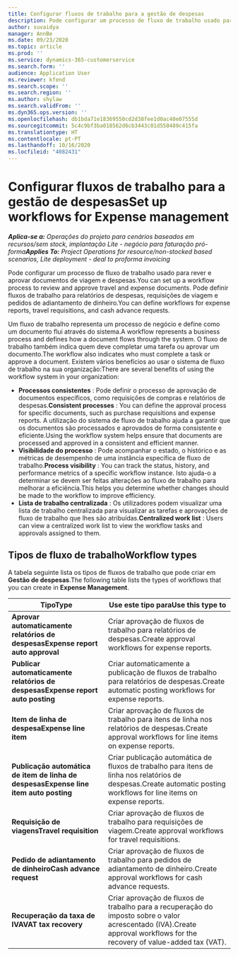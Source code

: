 ```yaml
---
title: Configurar fluxos de trabalho para a gestão de despesas
description: Pode configurar um processo de fluxo de trabalho usado para rever e aprovar documentos de viagem e despesas.
author: suvaidya
manager: AnnBe
ms.date: 09/23/2020
ms.topic: article
ms.prod: ''
ms.service: dynamics-365-customerservice
ms.search.form: ''
audience: Application User
ms.reviewer: kfend
ms.search.scope: ''
ms.search.region: ''
ms.author: shylaw
ms.search.validFrom: ''
ms.dyn365.ops.version: ''
ms.openlocfilehash: db1bda71e18369550cd2d38fee1d0ac40e07555d
ms.sourcegitcommit: 5c4c9bf3ba018562d6cb3443c01d550489c415fa
ms.translationtype: HT
ms.contentlocale: pt-PT
ms.lasthandoff: 10/16/2020
ms.locfileid: "4082431"
---
```

# <a name="set-up-workflows-for-expense-management"></a><span data-ttu-id="61ecc-103">Configurar fluxos de trabalho para a gestão de despesas</span><span class="sxs-lookup"><span data-stu-id="61ecc-103">Set up workflows for Expense management</span></span>

<span data-ttu-id="61ecc-104">_**Aplica-se a:** Operações do projeto para cenários baseados em recursos/sem stock, implantação Lite - negócio para faturação pró-forma_</span><span class="sxs-lookup"><span data-stu-id="61ecc-104">_**Applies To:** Project Operations for resource/non-stocked based scenarios, Lite deployment - deal to proforma invoicing_</span></span>

<span data-ttu-id="61ecc-105">Pode configurar um processo de fluxo de trabalho usado para rever e aprovar documentos de viagem e despesas.</span><span class="sxs-lookup"><span data-stu-id="61ecc-105">You can set up a workflow process to review and approve travel and expense documents.</span></span> <span data-ttu-id="61ecc-106">Pode definir fluxos de trabalho para relatórios de despesas, requisições de viagem e pedidos de adiantamento de dinheiro.</span><span class="sxs-lookup"><span data-stu-id="61ecc-106">You can define workflows for expense reports, travel requisitions, and cash advance requests.</span></span>

<span data-ttu-id="61ecc-107">Um fluxo de trabalho representa um processo de negócio e define como um documento flui através do sistema.</span><span class="sxs-lookup"><span data-stu-id="61ecc-107">A workflow represents a business process and defines how a document flows through the system.</span></span> <span data-ttu-id="61ecc-108">O fluxo de trabalho também indica quem deve completar uma tarefa ou aprovar um documento.</span><span class="sxs-lookup"><span data-stu-id="61ecc-108">The workflow also indicates who must complete a task or approve a document.</span></span> <span data-ttu-id="61ecc-109">Existem vários benefícios ao usar o sistema de fluxo de trabalho na sua organização:</span><span class="sxs-lookup"><span data-stu-id="61ecc-109">There are several benefits of using the workflow system in your organization:</span></span>

- <span data-ttu-id="61ecc-110">**Processos consistentes** : Pode definir o processo de aprovação de documentos específicos, como requisições de compras e relatórios de despesas.</span><span class="sxs-lookup"><span data-stu-id="61ecc-110">**Consistent processes** : You can define the approval process for specific documents, such as purchase requisitions and expense reports.</span></span> <span data-ttu-id="61ecc-111">A utilização do sistema de fluxo de trabalho ajuda a garantir que os documentos são processados e aprovados de forma consistente e eficiente.</span><span class="sxs-lookup"><span data-stu-id="61ecc-111">Using the workflow system helps ensure that documents are processed and approved in a consistent and efficient manner.</span></span>
- <span data-ttu-id="61ecc-112">**Visibilidade do processo** : Pode acompanhar o estado, o histórico e as métricas de desempenho de uma instância específica de fluxo de trabalho.</span><span class="sxs-lookup"><span data-stu-id="61ecc-112">**Process visibility** : You can track the status, history, and performance metrics of a specific workflow instance.</span></span> <span data-ttu-id="61ecc-113">Isto ajuda-o a determinar se devem ser feitas alterações ao fluxo de trabalho para melhorar a eficiência.</span><span class="sxs-lookup"><span data-stu-id="61ecc-113">This helps you determine whether changes should be made to the workflow to improve efficiency.</span></span>
- <span data-ttu-id="61ecc-114">**Lista de trabalho centralizada** : Os utilizadores podem visualizar uma lista de trabalho centralizada para visualizar as tarefas e aprovações de fluxo de trabalho que lhes são atribuídas.</span><span class="sxs-lookup"><span data-stu-id="61ecc-114">**Centralized work list** : Users can view a centralized work list to view the workflow tasks and approvals assigned to them.</span></span> 

## <a name="workflow-types"></a><span data-ttu-id="61ecc-115">Tipos de fluxo de trabalho</span><span class="sxs-lookup"><span data-stu-id="61ecc-115">Workflow types</span></span>

<span data-ttu-id="61ecc-116">A tabela seguinte lista os tipos de fluxos de trabalho que pode criar em **Gestão de despesas**.</span><span class="sxs-lookup"><span data-stu-id="61ecc-116">The following table lists the types of workflows that you can create in **Expense Management**.</span></span>


|              <span data-ttu-id="61ecc-117"><strong>Tipo</strong></span><span class="sxs-lookup"><span data-stu-id="61ecc-117"><strong>Type</strong></span></span>              |                   <span data-ttu-id="61ecc-118"><strong>Use este tipo para</strong></span><span class="sxs-lookup"><span data-stu-id="61ecc-118"><strong>Use this type to</strong></span></span>                   |
|-------------------------------------------------|-----------------------------------------------------------------------|
|   <span data-ttu-id="61ecc-119"><strong>Aprovar automaticamente relatórios de despesas</strong></span><span class="sxs-lookup"><span data-stu-id="61ecc-119"><strong>Expense report auto approval</strong></span></span> |            <span data-ttu-id="61ecc-120">Criar aprovação de fluxos de trabalho para relatórios de despesas.</span><span class="sxs-lookup"><span data-stu-id="61ecc-120">Create approval workflows for expense reports.</span></span>             |
|  <span data-ttu-id="61ecc-121"><strong>Publicar automaticamente relatórios de despesas</strong></span><span class="sxs-lookup"><span data-stu-id="61ecc-121"><strong>Expense report auto posting</strong></span></span>   |        <span data-ttu-id="61ecc-122">Criar automaticamente a publicação de fluxos de trabalho para relatórios de despesas.</span><span class="sxs-lookup"><span data-stu-id="61ecc-122">Create automatic posting workflows for expense reports.</span></span>        |
|       <span data-ttu-id="61ecc-123"><strong>Item de linha de despesa</strong></span><span class="sxs-lookup"><span data-stu-id="61ecc-123"><strong>Expense line item</strong></span></span>        |     <span data-ttu-id="61ecc-124">Criar aprovação de fluxos de trabalho para itens de linha nos relatórios de despesas.</span><span class="sxs-lookup"><span data-stu-id="61ecc-124">Create approval workflows for line items on expense reports.</span></span>      |
| <span data-ttu-id="61ecc-125"><strong>Publicação automática de item de linha de despesas</strong></span><span class="sxs-lookup"><span data-stu-id="61ecc-125"><strong>Expense line item auto posting</strong></span></span> | <span data-ttu-id="61ecc-126">Criar publicação automática de fluxos de trabalho para itens de linha nos relatórios de despesas.</span><span class="sxs-lookup"><span data-stu-id="61ecc-126">Create automatic posting workflows for line items on expense reports.</span></span> |
|       <span data-ttu-id="61ecc-127"><strong>Requisição de viagens</strong></span><span class="sxs-lookup"><span data-stu-id="61ecc-127"><strong>Travel requisition</strong></span></span>       |          <span data-ttu-id="61ecc-128">Criar aprovação de fluxos de trabalho para requisições de viagem.</span><span class="sxs-lookup"><span data-stu-id="61ecc-128">Create approval workflows for travel requisitions.</span></span>           |
|      <span data-ttu-id="61ecc-129"><strong>Pedido de adiantamento de dinheiro</strong></span><span class="sxs-lookup"><span data-stu-id="61ecc-129"><strong>Cash advance request</strong></span></span>      |         <span data-ttu-id="61ecc-130">Criar aprovação de fluxos de trabalho para pedidos de adiantamento de dinheiro.</span><span class="sxs-lookup"><span data-stu-id="61ecc-130">Create approval workflows for cash advance requests.</span></span>          |
|        <span data-ttu-id="61ecc-131"><strong>Recuperação da taxa de IVA</strong></span><span class="sxs-lookup"><span data-stu-id="61ecc-131"><strong>VAT tax recovery</strong></span></span>        | <span data-ttu-id="61ecc-132">Criar aprovação de fluxos de trabalho para a recuperação do imposto sobre o valor acrescentado (IVA).</span><span class="sxs-lookup"><span data-stu-id="61ecc-132">Create approval workflows for the recovery of value-added tax (VAT).</span></span>  |
